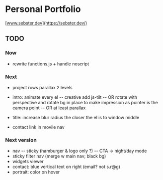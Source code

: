 # Personal Portfolio

[www.sebster.dev](https://sebster.dev/)

## TODO

### Now

- rewrite functions.js + handle noscript

### Next

- project rows parallax 2 levels

- intro: animate every el
  -- creative add js-tilt
  -- OR rotate with perspective and rotate bg in place to make impression as pointer is the camera point
  -- OR at least parallax

- title: increase blur radius the closer the el is to window middle

- contact link in movile nav

### Next version

- nav
  -- sticky (hamburger & logo only ?)
  -- CTA -> night/day mode
- sticky filter nav (merge w main nav; black bg)
- widgets viewer
- contact: blue vertical text on right (email? not s.r@g)
- portrait: color on hover
